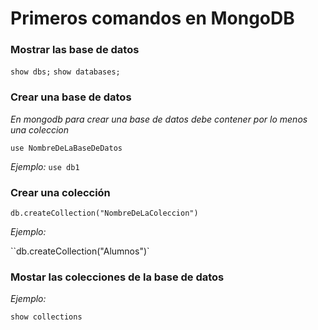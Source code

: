 # Primeros comandos en MongoDB

### Mostrar las base de datos

`show dbs;`
`show databases;`

### Crear una base de datos

*En mongodb para crear una base de datos debe contener por lo menos una coleccion*

`use NombreDeLaBaseDeDatos`

*Ejemplo:*
`use db1`

### Crear una colección

`db.createCollection("NombreDeLaColeccion")`

*Ejemplo:*

``db.createCollection("Alumnos")`

### Mostar las colecciones de la base de datos

*Ejemplo:*

`show collections`